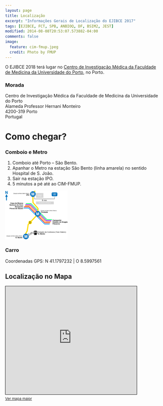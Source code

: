 ```yaml
---
layout: page
title: Localização
excerpt: "Informações Gerais de Localização do EJIBCE 2017"
tags: [EJIBCE, FCT, SPB, ANBIOQ, DF, BSIM2, JEST]
modified: 2014-08-08T20:53:07.573882-04:00
comments: false
image:
  feature: cim-fmup.jpeg
  credit: Photo by FMUP
---
```


O EJIBCE 2018 terá lugar no [Centro de Investigação Médica da Faculdade de Medicina da Universidade do Porto](https://sigarra.up.pt/fmup/pt/instal_geral.edificio_view?pv_id=1382), no Porto.

### Morada
Centro de Investigação Médica da Faculdade de Medicina da Universidade do Porto  
Alameda Professor Hernani Monteiro  
4200-319 Porto  
Portugal

# Como chegar?

### Comboio e Metro

1.	Comboio até Porto – São Bento.  
2.	Apanhar o Metro na estação São Bento (linha amarela) no sentido Hospital de S. João.  
3.	Sair na estação IPO.  
4.	5 minutos a pé até ao CIM-FMUP.  
  
<img src="/images/mapa.jpg" width="40%" height="40%"/>

### Carro
Coordenadas GPS: N 41.1797232 | O 8.5997561

## Localização no Mapa

<div style="width: 100%"><iframe width="425" height="350" frameborder="0" scrolling="no" marginheight="0" marginwidth="0" src="https://www.openstreetmap.org/export/embed.html?bbox=-8.602883331477644%2C41.17757774225279%2C-8.5964996740222%2C41.18027887480364&amp;layer=transportmap&amp;marker=41.17892832245272%2C-8.59969150274992" style="border: 1px solid black"></iframe><br/><small><a href="https://www.openstreetmap.org/?mlat=41.17893&amp;mlon=-8.59969#map=18/41.17893/-8.59969&amp;layers=TN">Ver mapa maior</a></small></div><br />